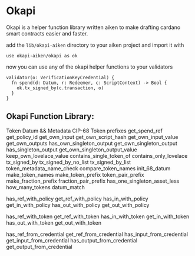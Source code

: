 # Okapi

Okapi is a helper function library written aiken to make drafting cardano smart contracts easier and faster.

add the `lib/okapi-aiken` directory to your aiken project and import it with

```
use okapi-aiken/okapi as ok
```

now you can use any of the okapi helper functions to your validators

```
validator(o: VerificationKeyCredential) {
  fn spend(d: Datum, r: Redeemer, c: ScriptContext) -> Bool {
    ok.tx_signed_by(c.transaction, o)
  }
}
```

## Okapi Function Library:

Token Datum && Metadata
CIP-68 Token prefixes
get_spend_ref
get_policy_id
get_own_input
get_own_script_hash
get_own_input_value
get_own_outputs
has_own_singleton_output
get_own_singleton_output
has_singleton_output
get_own_singleton_output_value
keep_own_lovelace_value
contains_single_token_of
contains_only_lovelace
tx_signed_by
tx_signed_by_no_list
tx_signed_by_list
token_metadata_name_check
compare_token_names
init_68_datum
make_token_names
make_token_prefix
token_pair_prefix
make_fraction_prefix
fraction_pair_prefix
has_one_singleton_asset_less
how_many_tokens
datum_match

has_ref_with_policy
get_ref_with_policy
has_in_with_policy
get_in_with_policy
has_out_with_policy
get_out_with_policy

has_ref_with_token
get_ref_with_token
has_in_with_token
get_in_with_token
has_out_with_token
get_out_with_token

has_ref_from_credential
get_ref_from_credential
has_input_from_credential
get_input_from_credential
has_output_from_credential
get_output_from_credential
